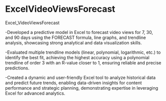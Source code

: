 # ExcelVideoViewsForecast
Excel_VideoViewsForecast

-Developed a predictive model in Excel to forecast video views for 7, 30, and 90 days using the FORECAST formula, line graphs, and trendline analysis, showcasing strong analytical and data visualization skills.

-Evaluated multiple trendline models (linear, polynomial, logarithmic, etc.) to identify the best fit, achieving the highest accuracy using a polynomial trendline of order 3 with an R-value closer to 1, ensuring reliable and precise predictions.

-Created a dynamic and user-friendly Excel tool to analyze historical data and predict future trends, enabling data-driven insights for content performance and strategic planning, demonstrating expertise in leveraging Excel for advanced analytics.
